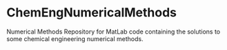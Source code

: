 # ChemEngNumericalMethods
Numerical Methods 
Repository for MatLab code containing the solutions to some chemical engineering numerical methods. 

